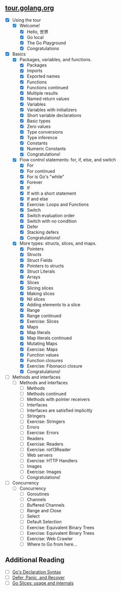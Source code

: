 ## [tour.golang.org](http://tour.golang.org/)

- [x] Using the tour
    - [x] Welcome!
        - [x] Hello, 世界
        - [x] Go local
        - [x] The Go Playground
        - [x] Congratulations
- [x] Basics
    - [x] Packages, variables, and functions.
        - [x] Packages
        - [x] Imports
        - [x] Exported names
        - [x] Functions
        - [x] Functions continued
        - [x] Multiple results
        - [x] Named return values
        - [x] Variables
        - [x] Variables with initializers
        - [x] Short variable declarations
        - [x] Basic types
        - [x] Zero values
        - [x] Type conversions
        - [x] Type inference
        - [x] Constants
        - [x] Numeric Constants
        - [x] Congratulations!
    - [x] Flow control statements: for, if, else, and switch
        - [x] For
        - [x] For continued
        - [x] For is Go's "while"
        - [x] Forever
        - [x] If
        - [x] If with a short statement
        - [x] If and else
        - [x] Exercise: Loops and Functions
        - [x] Switch
        - [x] Switch evaluation order
        - [x] Switch with no condition
        - [x] Defer
        - [x] Stacking defers
        - [x] Congratulations!
    - [x] More types: structs, slices, and maps.
        - [x] Pointers
        - [x] Structs
        - [x] Struct Fields
        - [x] Pointers to structs
        - [x] Struct Literals
        - [x] Arrays
        - [x] Slices
        - [x] Slicing slices
        - [x] Making slices
        - [x] Nil slices
        - [x] Adding elements to a slice
        - [x] Range
        - [x] Range continued
        - [x] Exercise: Slices
        - [x] Maps
        - [x] Map literals
        - [x] Map literals continued
        - [x] Mutating Maps
        - [x] Exercise: Maps
        - [x] Function values
        - [x] Function closures
        - [x] Exercise: Fibonacci closure
        - [x] Congratulations!
- [ ] Methods and interfaces
    - [ ] Methods and interfaces
        - [ ] Methods
        - [ ] Methods continued
        - [ ] Methods with pointer receivers
        - [ ] Interfaces
        - [ ] Interfaces are satisfied implicitly
        - [ ] Stringers
        - [ ] Exercise: Stringers
        - [ ] Errors
        - [ ] Exercise: Errors
        - [ ] Readers
        - [ ] Exercise: Readers
        - [ ] Exercise: rot13Reader
        - [ ] Web servers
        - [ ] Exercise: HTTP Handlers
        - [ ] Images
        - [ ] Exercise: Images
        - [ ] Congratulations!
- [ ] Concurrency
    - [ ] Concurrency
        - [ ] Goroutines
        - [ ] Channels
        - [ ] Buffered Channels
        - [ ] Range and Close
        - [ ] Select
        - [ ] Default Selection
        - [ ] Exercise: Equivalent Binary Trees
        - [ ] Exercise: Equivalent Binary Trees
        - [ ] Exercise: Web Crawler
        - [ ] Where to Go from here...

## Additional Reading

 - [ ] [Go's Declaration Syntax](http://blog.golang.org/gos-declaration-syntax)
 - [ ] [Defer, Panic, and Recover](http://blog.golang.org/defer-panic-and-recover)
 - [ ] [Go Slices: usage and internals](http://blog.golang.org/go-slices-usage-and-internals)
